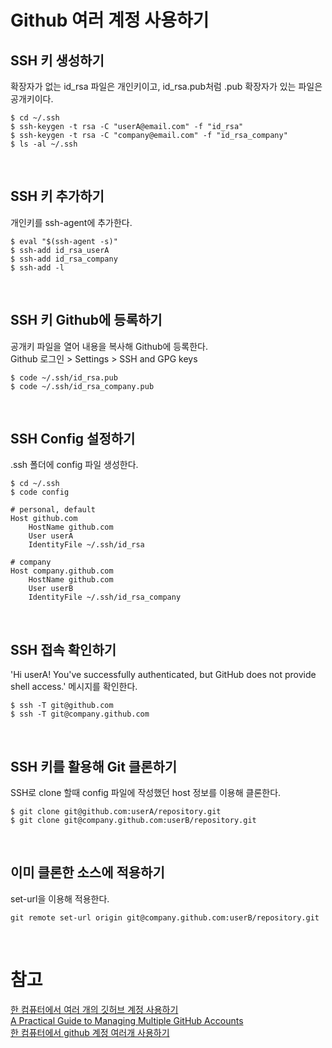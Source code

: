 # Github 여러 계정 사용하기

## SSH 키 생성하기
확장자가 없는 id_rsa 파일은 개인키이고, id_rsa.pub처럼 .pub 확장자가 있는 파일은 공개키이다.
```
$ cd ~/.ssh
$ ssh-keygen -t rsa -C "userA@email.com" -f "id_rsa"
$ ssh-keygen -t rsa -C "company@email.com" -f "id_rsa_company"
$ ls -al ~/.ssh
```

<br/>

## SSH 키 추가하기
개인키를 ssh-agent에 추가한다.
```
$ eval "$(ssh-agent -s)"
$ ssh-add id_rsa_userA
$ ssh-add id_rsa_company
$ ssh-add -l
```

<br/>

## SSH 키 Github에 등록하기
공개키 파일을 열어 내용을 복사해 Github에 등록한다.   
Github 로그인 > Settings > SSH and GPG keys
```
$ code ~/.ssh/id_rsa.pub
$ code ~/.ssh/id_rsa_company.pub
```

<br/>

## SSH Config 설정하기
.ssh 폴더에 config 파일 생성한다.
```
$ cd ~/.ssh
$ code config
```

```
# personal, default
Host github.com
    HostName github.com
    User userA
    IdentityFile ~/.ssh/id_rsa

# company
Host company.github.com
    HostName github.com
    User userB
    IdentityFile ~/.ssh/id_rsa_company
```

<br/>

## SSH 접속 확인하기
'Hi userA! You've successfully authenticated, but GitHub does not provide shell access.' 메시지를 확인한다.
```
$ ssh -T git@github.com
$ ssh -T git@company.github.com
```

<br/>

## SSH 키를 활용해 Git 클론하기   
SSH로 clone 할때 config 파일에 작성했던 host 정보를 이용해 클론한다.
```
$ git clone git@github.com:userA/repository.git
$ git clone git@company.github.com:userB/repository.git
```
<br/>

## 이미 클론한 소스에 적용하기
set-url을 이용해 적용한다.
```
git remote set-url origin git@company.github.com:userB/repository.git
```
<br/>

# 참고
[한 컴퓨터에서 여러 개의 깃허브 계정 사용하기](https://velog.io/@jay/multiplegithubaccounts)   
[A Practical Guide to Managing Multiple GitHub Accounts](https://medium.com/the-andela-way/a-practical-guide-to-managing-multiple-github-accounts-8e7970c8fd46)   
[한 컴퓨터에서 github 계정 여러개 사용하기](https://usingu.co.kr/frontend/git/%ED%95%9C-%EC%BB%B4%ED%93%A8%ED%84%B0%EC%97%90%EC%84%9C-github-%EA%B3%84%EC%A0%95-%EC%97%AC%EB%9F%AC%EA%B0%9C-%EC%82%AC%EC%9A%A9%ED%95%98%EA%B8%B0/)